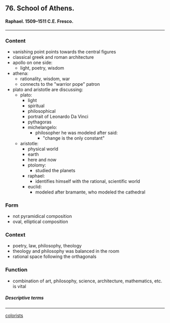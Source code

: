 <!-- order:9 -->
## 76. School of Athens. 

#### Raphael. 1509–1511 C.E. Fresco.

  ---

### Content
- vanishing point points towards the central figures
- classical greek and roman architecture
- apollo on one side:
  - light, poetry, wisdom
- athena:
  - rationality, wisdom, war
  - connects to the "warrior pope" patron
- plato and aristotle are discussing:
  - plato:
    - light
    - spiritual
    - philosophical
    - portrait of Leonardo Da Vinci
    - pythagoras
    - michelangelo:
      - philosopher he was modeled after said:
        - "change is the only constant"
  - aristotle:
    - physical world
    - earth
    - here and now
    - ptolomy:
      - studied the planets
    - raphael:
      - identifies himself with the rational, scientific world
    - euclid:
      - modeled after bramante, who modeled the cathedral

### Form
- not pyramidical composition
- oval, elliptical composition

### Context
- poetry, law, philosophy, theology 
- theology and philosophy was balanced in the room
- rational space following the orthagonals

### Function
- combination of art, philosophy, science, architecture, mathematics, etc. is vital

##### Descriptive terms

  ---
  
[colorists](colorists)
